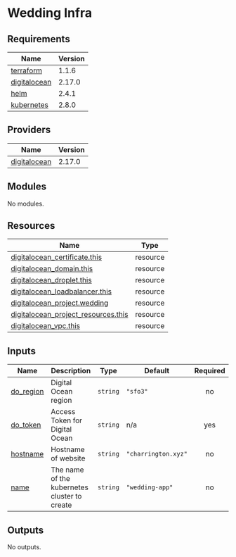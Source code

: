 # Wedding Infra

<!-- BEGINNING OF PRE-COMMIT-TERRAFORM DOCS HOOK -->
## Requirements

| Name | Version |
|------|---------|
| <a name="requirement_terraform"></a> [terraform](#requirement\_terraform) | 1.1.6 |
| <a name="requirement_digitalocean"></a> [digitalocean](#requirement\_digitalocean) | 2.17.0 |
| <a name="requirement_helm"></a> [helm](#requirement\_helm) | 2.4.1 |
| <a name="requirement_kubernetes"></a> [kubernetes](#requirement\_kubernetes) | 2.8.0 |

## Providers

| Name | Version |
|------|---------|
| <a name="provider_digitalocean"></a> [digitalocean](#provider\_digitalocean) | 2.17.0 |

## Modules

No modules.

## Resources

| Name | Type |
|------|------|
| [digitalocean_certificate.this](https://registry.terraform.io/providers/digitalocean/digitalocean/2.17.0/docs/resources/certificate) | resource |
| [digitalocean_domain.this](https://registry.terraform.io/providers/digitalocean/digitalocean/2.17.0/docs/resources/domain) | resource |
| [digitalocean_droplet.this](https://registry.terraform.io/providers/digitalocean/digitalocean/2.17.0/docs/resources/droplet) | resource |
| [digitalocean_loadbalancer.this](https://registry.terraform.io/providers/digitalocean/digitalocean/2.17.0/docs/resources/loadbalancer) | resource |
| [digitalocean_project.wedding](https://registry.terraform.io/providers/digitalocean/digitalocean/2.17.0/docs/resources/project) | resource |
| [digitalocean_project_resources.this](https://registry.terraform.io/providers/digitalocean/digitalocean/2.17.0/docs/resources/project_resources) | resource |
| [digitalocean_vpc.this](https://registry.terraform.io/providers/digitalocean/digitalocean/2.17.0/docs/resources/vpc) | resource |

## Inputs

| Name | Description | Type | Default | Required |
|------|-------------|------|---------|:--------:|
| <a name="input_do_region"></a> [do\_region](#input\_do\_region) | Digital Ocean region | `string` | `"sfo3"` | no |
| <a name="input_do_token"></a> [do\_token](#input\_do\_token) | Access Token for Digital Ocean | `string` | n/a | yes |
| <a name="input_hostname"></a> [hostname](#input\_hostname) | Hostname of website | `string` | `"charrington.xyz"` | no |
| <a name="input_name"></a> [name](#input\_name) | The name of the kubernetes cluster to create | `string` | `"wedding-app"` | no |

## Outputs

No outputs.
<!-- END OF PRE-COMMIT-TERRAFORM DOCS HOOK -->
